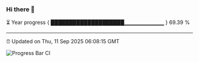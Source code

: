 ### Hi there 👋

⏳ Year progress { ████████████████████▁▁▁▁▁▁▁▁▁▁ } 69.39 %

---

⏰ Updated on Thu, 11 Sep 2025 06:08:15 GMT

![Progress Bar CI](https://github.com/liununu/liununu/workflows/Progress%20Bar%20CI/badge.svg)
